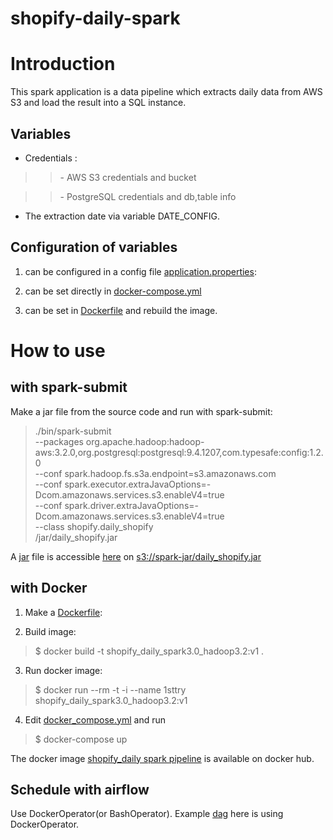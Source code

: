 # shopify-daily-spark

Introduction
============
This spark application is a data pipeline which extracts daily data from AWS S3 and load the result into a SQL instance. 

Variables 
---------

*  Credentials :
>> \- AWS S3 credentials and bucket 

>> \- PostgreSQL credentials and db,table info 

* The extraction date via variable DATE_CONFIG.

Configuration of variables
---------------------------

1. can be configured in a config file [application.properties](https://github.com/xiaoxiao-24/shopify-daily-spark/blob/main/src/main/scala/shopify/application.properties.example):

2. can be set directly in [docker-compose.yml](https://github.com/xiaoxiao-24/shopify-daily-spark/blob/main/docker-compose.yml) 

3. can be set in [Dockerfile](https://github.com/xiaoxiao-24/shopify-daily-spark/blob/main/Dockerfile) and rebuild the image.


How to use
============

with spark-submit
----
Make a jar file from the source code and run with spark-submit:
> ./bin/spark-submit \
--packages org.apache.hadoop:hadoop-aws:3.2.0,org.postgresql:postgresql:9.4.1207,com.typesafe:config:1.2.0 \
--conf spark.hadoop.fs.s3a.endpoint=s3.amazonaws.com \
--conf spark.executor.extraJavaOptions=-Dcom.amazonaws.services.s3.enableV4=true \
--conf spark.driver.extraJavaOptions=-Dcom.amazonaws.services.s3.enableV4=true \
--class shopify.daily_shopify \
/jar/daily_shopify.jar

A [jar](https://spark-jar.s3.eu-north-1.amazonaws.com/daily_shopify.jar) file is accessible [here](https://spark-jar.s3.eu-north-1.amazonaws.com/daily_shopify.jar) on <s3://spark-jar/daily_shopify.jar>


with Docker
------------------
1. Make a [Dockerfile](https://github.com/xiaoxiao-24/shopify-daily-spark/blob/main/Dockerfile):

2. Build image:
> $ docker build -t shopify_daily_spark3.0_hadoop3.2:v1 .
>
3. Run docker image:
> $ docker run --rm -t -i --name 1sttry shopify_daily_spark3.0_hadoop3.2:v1
>
4. Edit [docker_compose.yml](https://github.com/xiaoxiao-24/shopify-daily-spark/blob/main/docker-compose.yml) and run
> $ docker-compose up
>

The docker image [shopify_daily spark pipeline](https://hub.docker.com/repository/docker/xiaoxiaorey/shopify_daily_spark3.0_hadoop3.2) is available on docker hub.

Schedule with airflow
---------------------
Use DockerOperator(or BashOperator).
Example [dag](https://github.com/xiaoxiao-24/shopify-daily-spark/blob/main/test_dag_shopify_spark.py) here is using DockerOperator.

